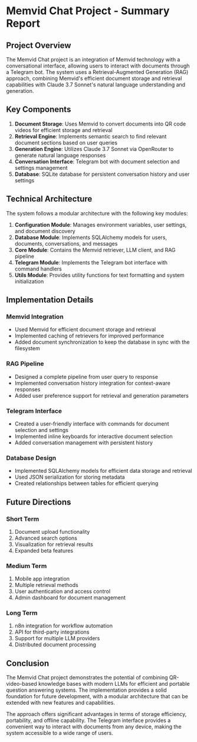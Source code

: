 # Memvid Chat Project - Summary Report

## Project Overview

The Memvid Chat project is an integration of Memvid technology with a conversational interface, allowing users to interact with documents through a Telegram bot. The system uses a Retrieval-Augmented Generation (RAG) approach, combining Memvid's efficient document storage and retrieval capabilities with Claude 3.7 Sonnet's natural language understanding and generation.

## Key Components

1. **Document Storage**: Uses Memvid to convert documents into QR code videos for efficient storage and retrieval
2. **Retrieval Engine**: Implements semantic search to find relevant document sections based on user queries
3. **Generation Engine**: Utilizes Claude 3.7 Sonnet via OpenRouter to generate natural language responses
4. **Conversation Interface**: Telegram bot with document selection and settings management
5. **Database**: SQLite database for persistent conversation history and user settings

## Technical Architecture

The system follows a modular architecture with the following key modules:

1. **Configuration Module**: Manages environment variables, user settings, and document discovery
2. **Database Module**: Implements SQLAlchemy models for users, documents, conversations, and messages
3. **Core Module**: Contains the Memvid retriever, LLM client, and RAG pipeline
4. **Telegram Module**: Implements the Telegram bot interface with command handlers
5. **Utils Module**: Provides utility functions for text formatting and system initialization

## Implementation Details

### Memvid Integration
- Used Memvid for efficient document storage and retrieval
- Implemented caching of retrievers for improved performance
- Added document synchronization to keep the database in sync with the filesystem

### RAG Pipeline
- Designed a complete pipeline from user query to response
- Implemented conversation history integration for context-aware responses
- Added user preference support for retrieval and generation parameters

### Telegram Interface
- Created a user-friendly interface with commands for document selection and settings
- Implemented inline keyboards for interactive document selection
- Added conversation management with persistent history

### Database Design
- Implemented SQLAlchemy models for efficient data storage and retrieval
- Used JSON serialization for storing metadata
- Created relationships between tables for efficient querying

## Future Directions

### Short Term
1. Document upload functionality
2. Advanced search options
3. Visualization for retrieval results
4. Expanded beta features

### Medium Term
1. Mobile app integration
2. Multiple retrieval methods
3. User authentication and access control
4. Admin dashboard for document management

### Long Term
1. n8n integration for workflow automation
2. API for third-party integrations
3. Support for multiple LLM providers
4. Distributed document processing

## Conclusion

The Memvid Chat project demonstrates the potential of combining QR-video-based knowledge bases with modern LLMs for efficient and portable question answering systems. The implementation provides a solid foundation for future development, with a modular architecture that can be extended with new features and capabilities.

The approach offers significant advantages in terms of storage efficiency, portability, and offline capability. The Telegram interface provides a convenient way to interact with documents from any device, making the system accessible to a wide range of users.
